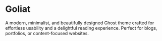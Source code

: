 # Goliat
A modern, minimalist, and beautifully designed Ghost theme crafted for effortless usability and a delightful reading experience. Perfect for blogs, portfolios, or content-focused websites.
